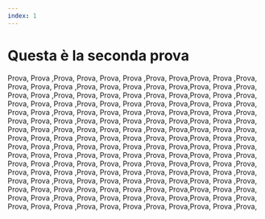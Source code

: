 ```yaml
---
index: 1
---
```


# Questa è la seconda prova

Prova, Prova ,Prova, Prova, Prova, Prova ,Prova, Prova,Prova, Prova ,Prova,
Prova, Prova, Prova ,Prova, Prova, Prova ,Prova, Prova,Prova, Prova ,Prova,
Prova, Prova ,Prova, Prova, Prova, Prova ,Prova, Prova,Prova, Prova ,Prova,
Prova, Prova, Prova ,Prova, Prova, Prova ,Prova, Prova,Prova, Prova ,Prova,
Prova, Prova ,Prova, Prova, Prova, Prova ,Prova, Prova,Prova, Prova ,Prova,
Prova, Prova, Prova ,Prova, Prova, Prova ,Prova, Prova,Prova, Prova ,Prova,
Prova, Prova ,Prova, Prova, Prova, Prova ,Prova, Prova,Prova, Prova ,Prova,
Prova, Prova, Prova ,Prova, Prova, Prova ,Prova, Prova,Prova, Prova ,Prova,
Prova, Prova ,Prova, Prova, Prova, Prova ,Prova, Prova,Prova, Prova ,Prova,
Prova, Prova, Prova ,Prova, Prova, Prova ,Prova, Prova,Prova, Prova ,Prova,
Prova, Prova ,Prova, Prova, Prova, Prova ,Prova, Prova,Prova, Prova ,Prova,
Prova, Prova, Prova ,Prova, Prova, Prova ,Prova, Prova,Prova, Prova ,Prova,
Prova, Prova ,Prova, Prova, Prova, Prova ,Prova, Prova,Prova, Prova ,Prova,
Prova, Prova, Prova ,Prova, Prova, Prova ,Prova, Prova,Prova, Prova ,Prova,
Prova, Prova ,Prova, Prova, Prova, Prova ,Prova, Prova,Prova, Prova ,Prova,
Prova, Prova, Prova ,Prova, Prova, Prova ,Prova, Prova,Prova, Prova ,Prova,

